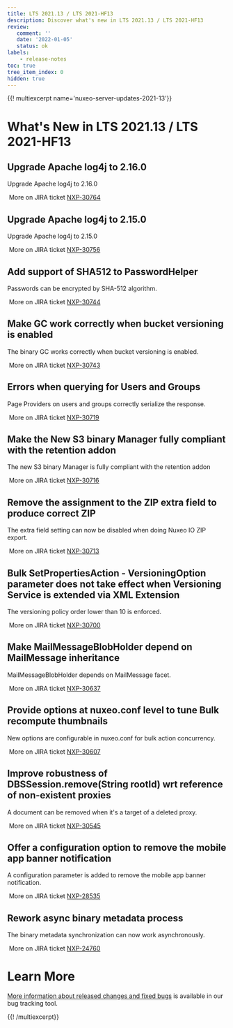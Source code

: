 ```yaml
---
title: LTS 2021.13 / LTS 2021-HF13
description: Discover what's new in LTS 2021.13 / LTS 2021-HF13
review:
   comment: ''
   date: '2022-01-05'
   status: ok
labels:
    - release-notes
toc: true
tree_item_index: 0
hidden: true
---
```


{{! multiexcerpt name='nuxeo-server-updates-2021-13'}}
# What's New in LTS 2021.13 / LTS 2021-HF13

## Upgrade Apache log4j to 2.16.0

Upgrade Apache log4j to 2.16.0

<i class=fa fa-long-arrow-right aria-hidden=true></i>&nbsp;More on JIRA ticket [NXP-30764](https://jira.nuxeo.com/browse/NXP-30764)

## Upgrade Apache log4j to 2.15.0

Upgrade Apache log4j to 2.15.0

<i class=fa fa-long-arrow-right aria-hidden=true></i>&nbsp;More on JIRA ticket [NXP-30756](https://jira.nuxeo.com/browse/NXP-30756)

## Add support of SHA512 to PasswordHelper

Passwords can be encrypted by SHA-512 algorithm.

<i class=fa fa-long-arrow-right aria-hidden=true></i>&nbsp;More on JIRA ticket [NXP-30744](https://jira.nuxeo.com/browse/NXP-30744)

## Make GC work correctly when bucket versioning is enabled

The binary GC works correctly when bucket versioning is enabled.

<i class=fa fa-long-arrow-right aria-hidden=true></i>&nbsp;More on JIRA ticket [NXP-30743](https://jira.nuxeo.com/browse/NXP-30743)

## Errors when querying for Users and Groups

Page Providers on users and groups correctly serialize the response.

<i class=fa fa-long-arrow-right aria-hidden=true></i>&nbsp;More on JIRA ticket [NXP-30719](https://jira.nuxeo.com/browse/NXP-30719)

## Make the New S3 binary Manager fully compliant with the retention addon

The new S3 binary Manager is fully compliant with the retention addon

<i class=fa fa-long-arrow-right aria-hidden=true></i>&nbsp;More on JIRA ticket [NXP-30716](https://jira.nuxeo.com/browse/NXP-30716)

## Remove the assignment to the ZIP extra field to produce correct ZIP

The extra field setting can now be disabled when doing Nuxeo IO ZIP export.

<i class=fa fa-long-arrow-right aria-hidden=true></i>&nbsp;More on JIRA ticket [NXP-30713](https://jira.nuxeo.com/browse/NXP-30713)

## Bulk SetPropertiesAction - VersioningOption parameter does not take effect when Versioning Service is extended via XML Extension

The versioning policy order lower than 10 is enforced.

<i class=fa fa-long-arrow-right aria-hidden=true></i>&nbsp;More on JIRA ticket [NXP-30700](https://jira.nuxeo.com/browse/NXP-30700)

## Make MailMessageBlobHolder depend on MailMessage inheritance

MailMessageBlobHolder depends on MailMessage facet.

<i class=fa fa-long-arrow-right aria-hidden=true></i>&nbsp;More on JIRA ticket [NXP-30637](https://jira.nuxeo.com/browse/NXP-30637)

## Provide options at nuxeo.conf level to tune Bulk recompute thumbnails

New options are configurable in nuxeo.conf for bulk action concurrency.

<i class=fa fa-long-arrow-right aria-hidden=true></i>&nbsp;More on JIRA ticket [NXP-30607](https://jira.nuxeo.com/browse/NXP-30607)

## Improve robustness of DBSSession.remove(String rootId) wrt reference of non-existent proxies

A document can be removed when it's a target of a deleted proxy.

<i class=fa fa-long-arrow-right aria-hidden=true></i>&nbsp;More on JIRA ticket [NXP-30545](https://jira.nuxeo.com/browse/NXP-30545)

## Offer a configuration option to remove the mobile app banner notification

A configuration parameter is added to remove the mobile app banner notification.

<i class=fa fa-long-arrow-right aria-hidden=true></i>&nbsp;More on JIRA ticket [NXP-28535](https://jira.nuxeo.com/browse/NXP-28535)

## Rework async binary metadata process

The binary metadata synchronization can now work asynchronously.

<i class=fa fa-long-arrow-right aria-hidden=true></i>&nbsp;More on JIRA ticket [NXP-24760](https://jira.nuxeo.com/browse/NXP-24760)


# Learn More

[More information about released changes and fixed bugs](https://jira.nuxeo.com/secure/ReleaseNote.jspa?projectId=10011&version=21552) is available in our bug tracking tool.

{{! /multiexcerpt}}

